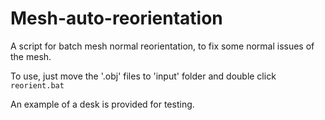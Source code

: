 # Mesh-auto-reorientation

A script for batch mesh normal reorientation, to fix some normal issues of the mesh.

To use, just move the '.obj' files to 'input' folder and double click `reorient.bat`

An example of a desk is provided for testing.
